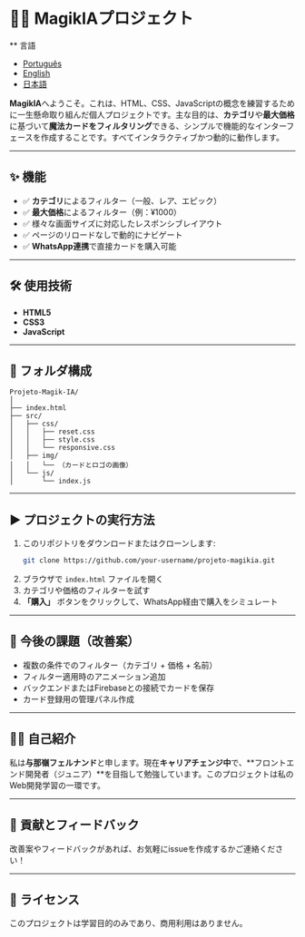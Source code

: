 
# 🧙‍♂️ MagikIAプロジェクト
** 言語
- [Português](README.pt.md)  
- [English](README.en.md)  
- [日本語](README.ja.md)  

**MagikIA**へようこそ。これは、HTML、CSS、JavaScriptの概念を練習するために一生懸命取り組んだ個人プロジェクトです。主な目的は、**カテゴリ**や**最大価格**に基づいて**魔法カードをフィルタリング**できる、シンプルで機能的なインターフェースを作成することです。すべてインタラクティブかつ動的に動作します。

---

## ✨ 機能

- ✅ **カテゴリ**によるフィルター（一般、レア、エピック）  
- ✅ **最大価格**によるフィルター（例：¥1000）  
- ✅ 様々な画面サイズに対応したレスポンシブレイアウト  
- ✅ ページのリロードなしで動的にナビゲート  
- ✅ **WhatsApp連携**で直接カードを購入可能

---

## 🛠️ 使用技術

- **HTML5**  
- **CSS3**  
- **JavaScript**

---

## 📂 フォルダ構成

```
Projeto-Magik-IA/
│
├── index.html
├── src/
│   ├── css/
│   │   ├── reset.css
│   │   ├── style.css
│   │   └── responsive.css
│   ├── img/
│   │   └── （カードとロゴの画像）
│   └── js/
│       └── index.js
```

---

## ▶️ プロジェクトの実行方法

1. このリポジトリをダウンロードまたはクローンします:
   ```bash
   git clone https://github.com/your-username/projeto-magikia.git
   ```
2. ブラウザで `index.html` ファイルを開く  
3. カテゴリや価格のフィルターを試す  
4. **「購入」** ボタンをクリックして、WhatsApp経由で購入をシミュレート

---

## 🧪 今後の課題（改善案）

- 複数の条件でのフィルター（カテゴリ + 価格 + 名前）
- フィルター適用時のアニメーション追加
- バックエンドまたはFirebaseとの接続でカードを保存
- カード登録用の管理パネル作成

---

## 🙋‍♂️ 自己紹介

私は**与那嶺フェルナンド**と申します。現在**キャリアチェンジ中**で、**フロントエンド開発者（ジュニア）**を目指して勉強しています。このプロジェクトは私のWeb開発学習の一環です。

---

## 🤝 貢献とフィードバック

改善案やフィードバックがあれば、お気軽にissueを作成するかご連絡ください！

---

## 📜 ライセンス

このプロジェクトは学習目的のみであり、商用利用はありません。
